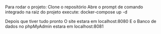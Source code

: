 Para rodar o projeto:
Clone o repositório
Abre o prompt de comando integrado na raiz do projeto
execute: docker-compose up -d

Depois que tiver tudo pronto
O site estara em localhost:8080
E o Banco de dados no phpMyAdmin estara em localhost:8081
